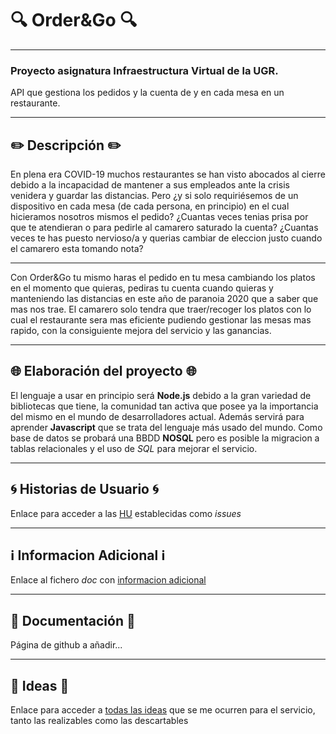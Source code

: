 # :mag: Order&Go :mag:
---
### Proyecto asignatura Infraestructura Virtual de la UGR.

API que gestiona los pedidos y la cuenta de y en cada mesa en un restaurante.

***

## :pencil2: Descripción :pencil2: 

En plena era COVID-19 muchos restaurantes se han visto abocados al cierre debido a la incapacidad de mantener a sus empleados ante la crisis venidera y guardar las distancias.
Pero ¿y si solo requiriésemos de un dispositivo en cada mesa (de cada persona, en principio) en el cual hicieramos nosotros mismos el pedido?
¿Cuantas veces tenias prisa por que te atendieran o para pedirle al camarero saturado la cuenta?
¿Cuantas veces te has puesto nervioso/a y querias cambiar de eleccion justo cuando el camarero esta tomando nota?

---

Con Order&Go tu mismo haras el pedido en tu mesa cambiando los platos en el momento que quieras, pediras tu cuenta cuando quieras y manteniendo las distancias en este año de paranoia 2020 que a saber que mas nos trae. El camarero solo tendra que traer/recoger los platos con lo cual el restaurante sera mas eficiente pudiendo gestionar las mesas mas rapido, con la consiguiente mejora del servicio y las ganancias.

---

## :globe_with_meridians: Elaboración del proyecto :globe_with_meridians: 

El lenguaje a usar en principio será **Node.js** debido a la gran variedad de bibliotecas que tiene, la comunidad tan activa que posee ya la importancia del mismo en el mundo de desarrolladores actual. Además servirá para aprender **Javascript** que se trata del lenguaje más usado del mundo.
Como base de datos se probará una BBDD **NOSQL** pero es posible la migracion a tablas relacionales y el uso de *SQL* para mejorar el servicio.

---

## :cyclone: Historias de Usuario :cyclone:

Enlace para acceder a las [HU](https://github.com/LCinder/Order-Go/issues) establecidas como *issues*

---

## :information_source: Informacion Adicional :information_source: 

Enlace al fichero *doc* con [informacion adicional](https://github.com/LCinder/Order-Go/tree/master/doc)

---

## :memo: Documentación :memo:

Página de github a añadir...

---

## :thought_balloon: Ideas :thought_balloon: 
Enlace para acceder a [todas las ideas](https://github.com/LCinder/Order-Go/docs/ideas.md) que se me ocurren para el servicio, tanto las realizables como las descartables

